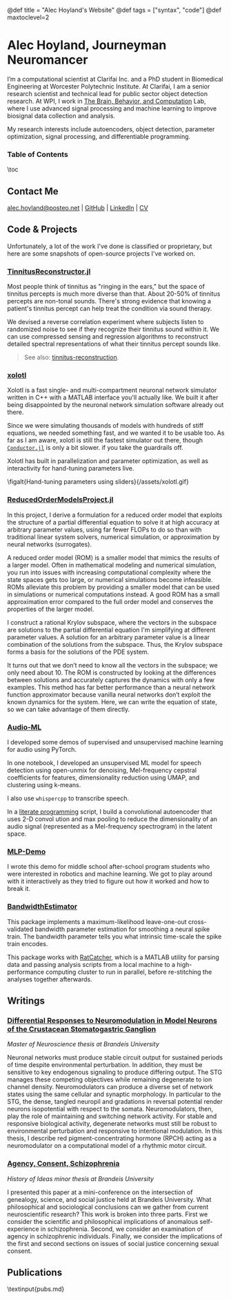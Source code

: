 @def title = "Alec Hoyland's Website"
@def tags = ["syntax", "code"]
@def maxtoclevel=2

# Alec Hoyland, Journeyman Neuromancer

I’m a computational scientist at Clarifai Inc. and a PhD student in Biomedical Engineering at Worcester
Polytechnic Institute.
At Clarifai, I am a 
senior research scientist and 
technical lead for public sector object detection research.
At WPI, I work in [The Brain, Behavior, and Computation](https://www.wpi.edu/people/faculty/alammert) Lab,
where I use advanced signal processing and machine learning to improve biosignal data collection and analysis.

My research interests include autoencoders, object detection, parameter optimization,
signal processing, and differentiable programming.

### Table of Contents
\toc


## Contact Me

[alec.hoyland@posteo.net](mailto:alec.hoyland@posteo.net) | [GitHub](https://www.wpi.edu/people/faculty/alammert) | [LinkedIn](https://www.linkedin.com/in/alec-hoyland-a00a4b90/) | [CV](/assets/CV.pdf)

<!-- TODO: figure out CV -->

## Code & Projects

Unfortunately, a lot of the work I've done
is classified or proprietary, but here are some snapshots
of open-source projects I've worked on.

### [TinnitusReconstructor.jl](https://github.com/The-Lammert-Lab/TinnitusReconstructor.jl)

Most people think of tinnitus as "ringing in the ears,"
but the space of tinnitus percepts is much more diverse than that.
About 20-50% of tinnitus percepts are non-tonal sounds.
There's strong evidence that knowing a patient's tinnitus percept
can help treat the condition via sound therapy.

We devised a reverse correlation experiment
where subjects listen to randomized noise
to see if they recognize their tinnitus sound within it.
We can use compressed sensing and regression algorithms
to reconstruct detailed spectral representations of what their tinnitus percept sounds like.

> See also: [tinnitus-reconstruction](https://github.com/The-Lammert-Lab/tinnitus-reconstruction).

### [xolotl](https://xolotl.readthedocs.io/en/master/)

Xolotl is a fast single- and multi-compartment neuronal network simulator
written in C++ with a MATLAB interface you'll actually like.
We built it after being disappointed by the neuronal network simulation software
already out there.

Since we were simulating thousands of models with hundreds of stiff equations,
we needed something fast, and we wanted it to be usable too.
As far as I am aware, xolotl is still the fastest simulator out there,
though [`Conductor.jl`](https://wsphillips.github.io/Conductor.jl/stable/basics/) is only a bit slower.
if you take the guardrails off.

Xolotl has built in parallelization and parameter optimization,
as well as interactivity for hand-tuning parameters live.

\figalt{Hand-tuning parameters using sliders}{/assets/xolotl.gif}


### [ReducedOrderModelsProject.jl](https://alec-hoyland.github.io/ReducedOrderModelsProject.jl/)

In this project, I derive a formulation for a reduced order model that exploits the structure of a partial differential equation to solve it at high accuracy at arbitrary parameter values, using far fewer FLOPs to do so than with traditional linear system solvers, numerical simulation, or approximation by neural networks (surrogates).

A reduced order model (ROM) is a smaller model that mimics the results of a larger model. Often in mathematical modeling and numerical simulation, you run into issues with increasing computational complexity where the state spaces gets too large, or numerical simulations become infeasible. ROMs alleviate this problem by providing a smaller model that can be used in simulations or numerical computations instead. A good ROM has a small approximation error compared to the full order model and conserves the properties of the larger model.

I construct a rational Krylov subspace, where the vectors in the subspace
are solutions to the partial differential equation I'm simplifying
at different parameter values.
A solution for an arbitrary parameter value is a linear combination
of the solutions from the subspace.
Thus, the Krylov subspace forms a basis for the solutions of the PDE system.

It turns out that we don’t need to know all the vectors in the subspace; we only need about 10. The ROM is constructed by looking at the differences between solutions and accurately captures the dynamics with only a few examples. This method has far better performance than a neural network function approximator because vanilla neural networks don’t exploit the known dynamics for the system. Here, we can write the equation of state, so we can take advantage of them directly.

### [Audio-ML](https://github.com/alec-hoyland/audio-ml)

I developed some demos of supervised and unsupervised machine learning for audio using PyTorch.

In one notebook, I developed an unsupervised ML model for speech detection
using open-unmix for denoising, Mel-frequency cepstral coefficients for features,
dimensionality reduction using UMAP, and clustering using k-means.

I also use `whispercpp` to transcribe speech.

In a [literate programming](https://en.wikipedia.org/wiki/Literate_programming) script,
I build a convolutional autoencoder that uses 2-D convol ution and max pooling
to reduce the dimensionality of an audio signal (represented as a Mel-frequency spectrogram)
in the latent space.

### [MLP-Demo](https://github.com/alec-hoyland/mlp-demo)

I wrote this demo for middle school after-school program students
who were interested in robotics and machine learning.
We got to play around with it interactively as they tried to figure
out how it worked and how to break it.


<!-- TODO: embed this video -->

### [BandwidthEstimator](https://github.com/hasselmonians/BandwidthEstimator)

This package implements a maximum-likelihood leave-one-out cross-validated
bandwidth parameter estimation for smoothing a neural spike train.
The bandwidth parameter tells you what intrinsic time-scale 
the spike train encodes.

This package works with [RatCatcher](https://github.com/hasselmonians/RatCatcher),
which is a MATLAB utility for parsing data and passing analysis scripts
from a local machine to a high-performance computing cluster
to run in parallel, before re-stitching the analyses together afterwards.

## Writings

### [Differential Responses to Neuromodulation in Model Neurons of the Crustacean Stomatogastric Ganglion](https://github.com/alec-hoyland/master-thesis)

*Master of Neuroscience thesis at Brandeis University*

Neuronal networks must produce stable circuit output for sustained
periods of time despite environmental perturbation. In addition, they
must be sensitive to key endogenous signaling to produce differing
output. The STG manages these competing objectives while remaining
degenerate to ion channel density. Neuromodulators can produce a
diverse set of network states using the same cellular and synaptic
morphology. In particular to the STG, the dense, tangled neuropil and
gradations in reversal potential render neurons isopotential with respect to the somata. Neuromodulators, then, play the role of maintaining and switching network activity.
For stable and responsive biological activity, degenerate networks must still be robust to environmental perturbation and responsive to intentional modulation. In this
thesis, I describe red pigment-concentrating hormone (RPCH) acting
as a neuromodulator on a computational model of a rhythmic motor
circuit.

### [Agency, Consent, Schizophrenia](https://github.com/alec-hoyland/history-of-ideas-thesis/blob/master/template_Article.pdf)

*History of Ideas minor thesis at Brandeis University*

I presented this paper at a mini-conference on
the intersection of genealogy, science, and social justice
held at Brandeis University. What philosophical and sociological
conclusions can we gather from current neuroscientific research? This work is broken into three
parts. First we consider the scientific and philosophical implications of anomalous self-experience
in schizophrenia. Second, we consider an examination of agency in schizophrenic individuals.
Finally, we consider the implications of the first and second sections on issues of social justice
concerning sexual consent.

## Publications

\textinput{pubs.md}

<!-- This section is meant as a refresher if you're new to Franklin.
Have a look at both how the website renders and the corresponding markdown (`index.md`).
Modify at will to get a feeling for how things work!

Ps: if you want to modify the header or footer or the general look of the website, adjust the files in
* `src/_css/` and
* `src/_html_parts/`. -->
<!-- 
## The base with Markdown

The [standard markdown syntax](https://github.com/adam-p/markdown-here/wiki/Markdown-Cheatsheet) can be used such as titles using `#`, lists:

* element with **bold**
* element with _emph_

or code-blocks `inline` or with highlighting (note the `@def hascode = true` in the source to allow [highlight.js](https://highlightjs.org/) to do its job):

```julia
abstract type Point end
struct PointR2{T<:Real} <: Point
    x::T
    y::T
end
struct PointR3{T<:Real} <: Point
    x::T
    y::T
    z::T
end
function len(p::T) where T<:Point
  sqrt(sum(getfield(p, η)^2 for η ∈ fieldnames(T)))
end
```

You can also quote stuff

> You must have chaos within you to ...

or have tables:

| English         | Mandarin   |
| --------------- | ---------- |
| winnie the pooh | 维尼熊      |

Note that you may have to do a bit of CSS-styling to get these elements to look the way you want them (the same holds for the whole page in fact).

### Symbols and html entities

If you want a dollar sign you have to escape it like so: \$, you can also use html entities like so: &rarr; or &pi; or, if you're using Juno for instance, you can use `\pi[TAB]` to insert the symbol as is: π (it will be converted to a html entity).[^1]

If you want to show a backslash, just use it like so: \ ; if you want to force a line break, use a ` \\ ` like \\ so (this is on a new line).[^blah]

If you want to show a backtick, escape it like so: \` and if you want to show a tick in inline code use double backticks like ``so ` ...``.

Footnotes are nice too:

[^1]: this is the text for the first footnote, you can style all this looking at `.fndef` elements; note that the whole footnote definition is _expected to be on the same line_.
[^blah]: and this is a longer footnote with some blah from veggie ipsum: turnip greens yarrow ricebean rutabaga endive cauliflower sea lettuce kohlrabi amaranth water spinach avocado daikon napa cabbage asparagus winter purslane kale. Celery potato scallion desert raisin horseradish spinach carrot soko.

## Basic Franklin extensions

### Divs

It is sometimes useful to have a short way to make a part of the page belong to a div so that it can be styled separately.
You can do this easily with Franklin by using `@@divname ... @@`.
For instance, you could want a blue background behind some text.

@@colbox-blue
Here we go! (this is styled in the css sheet with name "colbox-blue").
@@

Since it's just a `<div>` block, you can put this construction wherever you like and locally style your text.

### LaTeX and Maths

Essentially three things are imitated from LaTeX

1. you can introduce definitions using `\newcommand`
1. you can use hyper-references with `\eqref`, `\cite`, ...
1. you can show nice maths (via KaTeX)

The definitions can be introduced in the page or in the `config.md` (in which case they're available everywhere as opposed to just in that page).
For instance, the commands `\scal` and `\R` are defined in the config file (see `src/config.md`) and can directly be used whereas the command `\E` is defined below (and therefore only available on this page):

\newcommand{\E}[1]{\mathbb E\left[#1\right]}

Now we can write something like

$$  \varphi(\E{X}) \le \E{\varphi(X)}. \label{equation blah} $$

since we've given it the label `\label{equation blah}`, we can refer it like so: \eqref{equation blah} which can be convenient for pages that are math-heavy.

In a similar vein you can cite references that would be at the bottom of the page: \citep{noether15, bezanson17}.

**Note**: the LaTeX commands you define can also incorporate standard markdown (though not in a math environment) so for instance let's define a silly `\bolditalic` command.

\newcommand{\bolditalic}[1]{_**!#1**_} <!--_ ignore this comment, it helps atom to not get confused by the trailing underscore when highlighting the code but is not necessary.-->
<!-- 
and use it \bolditalic{here for example}.

Here's another quick one, a command to change the color:

\newcommand{\col}[2]{~~~<span style="color:~~~#1~~~">~~~!#2~~~</span>~~~}

This is \col{blue}{in blue} or \col{#bf37bc}{in #bf37bc}.

### A quick note on whitespaces

For most commands you will use `#k` to refer to the $k$-th argument as in LaTeX.
In order to reduce headaches, this forcibly introduces a whitespace on the left of whatever is inserted which, usually, changes nothing visible (e.g. in a math settings).
However there _may be_ situations where you do not want this to happen and you know that the insertion will not clash with anything else.
In that case, you should simply use `!#k` which will not introduce that whitespace.
It's probably easier to see this in action:

\newcommand{\pathwith}[1]{`/usr/local/bin/#1`}
\newcommand{\pathwithout}[1]{`/usr/local/bin/!#1`}

* with: \pathwith{script.jl}, there's a whitespace you don't want 🚫
* without: \pathwithout{script.jl} here there isn't ✅

### Raw HTML

You can include raw HTML by just surrounding a block with `~~~`.
Not much more to add.
This may be useful for local custom layouts like having a photo next to a text in a specific way.

~~~
<div class="row">
  <div class="container">
    <img class="left" src="/assets/rndimg.jpg">
    <p>
    Marine iguanas are truly splendid creatures. They're found on the Gálapagos islands, have skin that basically acts as a solar panel, can swim and may have the ability to adapt their body size depending on whether there's food or not.
    </p>
    <p>
    Evolution is cool.
    </p>
    <div style="clear: both"></div>      
  </div>
</div>
~~~

**Note 1**: again, entire such blocks can be made into latex-like commands via `\newcommand{\mynewblock}[1]{...}`.

**Note 2**: whatever is in a raw HTML block is *not* further processed (so you can't have LaTeX in there for instance). A partial way around this is to use `@@...` blocks which *will* be recursively parsed. The following code gives the same result as above with the small difference that there is LaTeX being processed in the inner div.

@@row
@@container
@@left ![](/assets/rndimg.jpg) @@
@@
Marine iguanas are **truly splendid** creatures. They're not found in equations like $\exp(-i\pi)+1$. But they're still quite cool.
~~~
<div style="clear: both"></div>
~~~
@@

## Pages and structure

Here are a few empty pages connecting to the menu links to show where files can go and the resulting paths. (It's probably best if you look at the source folder for this).

* [menu 1](/menu1/)
* [menu 2](/menu2/)
* [menu 3](/menu3/)

## References (not really)

* \biblabel{noether15}{Noether (1915)} **Noether**,  Körper und Systeme rationaler Funktionen, 1915.
* \biblabel{bezanson17}{Bezanson et al. (2017)} **Bezanson**, **Edelman**, **Karpinski** and **Shah**, [Julia: a fresh approach to numerical computing](https://julialang.org/research/julia-fresh-approach-BEKS.pdf), SIAM review 2017.

## Header and Footer

As you can see here at the bottom of the page, there is a footer which you may want on all pages but for instance you may want the date of last modification to be displayed.
In a fashion heavily inspired by [Hugo](https://gohugo.io), you can write things like

```html
Last modified: {{ fill fd_mtime }}.
```

(cf. `src/_html_parts/page_foot.html`) which will then replace these braces with the content of a dictionary of variables at the key `fd_mtime`.
This dictionary of variables is accessed locally by pages through `@def varname = value` and globally through the `config.md` page via the same syntax.

There's a few other such functions of the form `{{fname p₁ p₂}}` as well as support for conditional blocks. If you wander through the `src/_html_parts/` folder and its content, you should be able to see those in action. -->
